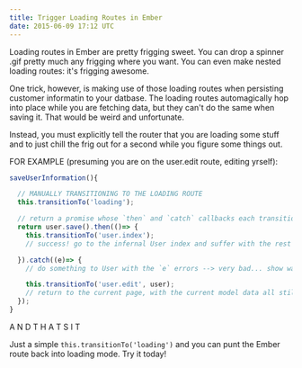 ```yaml
---
title: Trigger Loading Routes in Ember
date: 2015-06-09 17:12 UTC
---
```


Loading routes in Ember are pretty frigging sweet. You can drop a spinner .gif pretty much any frigging where you want. You can even make nested loading routes: it's frigging awesome.

One trick, however, is making use of those loading routes when persisting customer informatin to your datbase. The loading routes automagically hop into place while you are fetching data, but they can't do the same when saving it. That would be weird and unfortunate.

Instead, you must explicitly tell the router that you are loading some stuff and to just chill the frig out for a second while you figure some things out.

FOR EXAMPLE (presuming you are on the user.edit route, editing yrself):

```javascript
saveUserInformation(){

  // MANUALLY TRANSITIONING TO THE LOADING ROUTE
  this.transitionTo('loading');

  // return a promise whose `then` and `catch` callbacks each transition to an appropriate route
  return user.save().then(()=> {
    this.transitionTo('user.index');
    // success! go to the infernal User index and suffer with the rest of them!

  }).catch((e)=> {
    // do something to User with the `e` errors --> very bad... show warning/

    this.transitionTo('user.edit', user);
    // return to the current page, with the current model data all still set like WOWWW
  });
}
```

A N D   T H A T S    I T

Just a simple `this.transitionTo('loading')` and you can punt the Ember route back into loading mode. Try it today!
